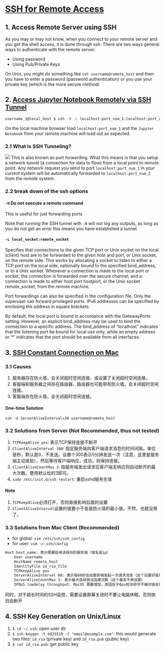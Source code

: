 # [SSH for Remote Access](https://medium.com/@apbetahouse45/how-to-run-jupyter-notebooks-on-remote-server-part-1-ssh-a2be0232c533)

## 1. Access Remote Server using SSH
As you may or may not know, when you connect to your remote server and you get the shell access, it is done through ssh. There are two ways general ways to authenticate with the remote server:

-   Using password
-   Using Pub/Private Keys

On Unix, you might do something like `ssh username@remote_host` and then you have to enter a password (password authentication) or you use your private key (which is the more secure method)

## 2. [Access Jupyter Notebook Remotely via SSH Tunnel](https://medium.com/@shahnewazk/connecting-to-a-jupyter-notebook-on-a-remote-linux-machine-277cef04abb7)

```sh
username_1@local_host $ ssh -N -L localhost:port_num_1:localhost:port_num_2 username_2@remote_host
```

On the local machine browser load `localhost:port_num_1` and the `Jupyter Notebook` from your remote machine will load out as expected.

### 2.1 What is SSH Tunneling?

![](https://miro.medium.com/max/2118/1*uGLPZIeLPkvvaRkVG1-tkw.png)
This is also known as port forwarding. What this means is that you setup a network tunnel (a connection for data to flow) from a local point to remote point. Any network request you send to port `localhost:port_num_1` in your current system will be automatically forwarded to `localhost:port_num_2` from the remote system.

### 2.2 break down of the ssh options
#### `-N` Do not execute a remote command
This is useful for just forwarding ports

Note that running the SSH tunnel with `-N` will not log any outputs, as long as you do not get an error this means you have established a tunnel.

#### `-L local_socket:remote_socket` 
Specifies that connections to the given TCP port or Unix socket on the local (client) host are to be forwarded to the given host and port, or Unix socket, on the remote side. This works by allocating a socket to listen to either a TCP port on the local side, optionally bound to the specified bind_address, or to a Unix socket. Whenever a connection is made to the local port or socket, the connection is forwarded over the secure channel, and a connection is made to either host port hostport, or the Unix socket remote_socket, from the remote machine.

Port forwardings can also be specified in the configuration file. Only the superuser can forward privileged ports. IPv6 addresses can be specified by enclosing the address in square brackets.

By default, the local port is bound in accordance with the GatewayPorts setting. However, an explicit bind_address may be used to bind the connection to a specific address. The bind_address of “localhost” indicates that the listening port be bound for local use only, while an empty address or ‘*’ indicates that the port should be available from all interfaces.

## 3. [SSH Constant Connection on Mac](http://bluebiu.com/blog/linux-ssh-session-alive.html)
### 3.1 Causes
1. 服务器存在防火墙，会关闭超时空闲连接，或设置了关闭超时空闲连接。
2. 客服端和服务器之间存在路由器，路由器也可能带有防火墙，会关闭超时空闲连接。
3. 客服端存在防火墙，会关闭超时空闲连接。

#### One-time Solution
`ssh -o ServerAliveInterval=30 username@remote_host`

### 3.2 Solutions from Server (Not Recommended, thus not tested)
1. `TCPKeepAlive yes`: 表示TCP保持连接不断开
2. `ClientAliveInterval 300`: 指定服务端向客户端请求消息的时间间隔，单位是秒，默认是0，不发送。设置个300表示5分钟发送一次（注意，这里是服务端主动发起），然后等待客户端响应，成功，则保持连接。
3. `ClientAliveCountMax 3`: 指服务端发出请求后客户端无响应则自动断开的最大次数。使用默认给的3即可。
4. `sudo /etc/init.d/ssh restart`: 重启sshd服务生效

#### Note
1. `TCPKeepAlive`必须打开，否则直接影响后面的设置
2. `ClientAliveInterval`设置的值要小于各层防火墙的最小值，不然，也就没用了。

### 3.3 Solutions from Mac Client (Recommended)
* for global: `vim /etc/ssh/ssh_config`
* for user: `vim ~/.ssh/config`

```sh
Host host_name: 表示需要启用该规则的服务端（域名或ip）
	User username
	HostName remote_host
	IdentityFile id_rsa_file
	TCPKeepAlive yes
	ServerAliveInterval 60: 表示每60秒去给服务端发起一次请求消息（这个设置好就行了）
	ServerAliveCountMax 3: 表示最大连续尝试连接次数（这个基本不用设置）
	IPQoS lowdelay throughput: MacOS 需要增加，原因在于Qos检测命令不被对端支持，导致连接丢失
```

同时，对于超长时间的SSH监控，需要设置屏幕关闭时不要让电脑休眠，否则依旧会断开

## 4. SSH Key Generation on Unix/Linux
1. `$ cd ~/.ssh`: open user dir
2. `$ ssh-keygen -t ed25519 -C "email@example.com"`: this would generate two files: `id_rsa` (private key) and `id_rsa.pub` (public key)
3. `$ cat id_rsa.pub`: get public key

<!--stackedit_data:
eyJoaXN0b3J5IjpbLTc3NjI4NzU4LDk5NTk1MzA5MywzNzExNj
IxNDddfQ==
-->